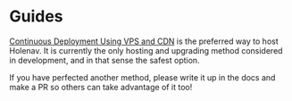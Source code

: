 # Guides

[Continuous Deployment Using VPS and CDN](guide-vps-cdn-cd.md) is the preferred
way to host Holenav. It is currently the only hosting and upgrading method
considered in development, and in that sense the safest option.

If you have perfected another method, please write it up in the docs and make a
PR so others can take advantage of it too!
